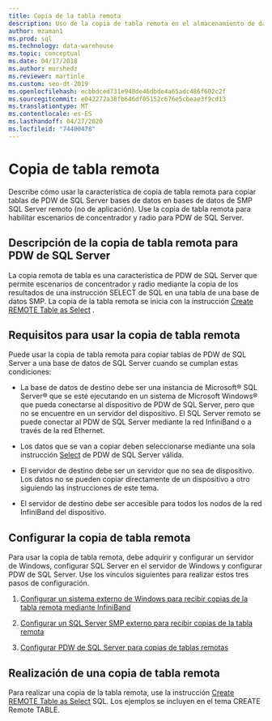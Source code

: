 ```yaml
---
title: Copia de la tabla remota
description: Uso de la copia de tabla remota en el almacenamiento de datos paralelos de la plataforma de análisis.
author: mzaman1
ms.prod: sql
ms.technology: data-warehouse
ms.topic: conceptual
ms.date: 04/17/2018
ms.author: murshedz
ms.reviewer: martinle
ms.custom: seo-dt-2019
ms.openlocfilehash: ecbbdced731e940de46dbde4a65adc486f602c2f
ms.sourcegitcommit: e042272a38fb646df05152c676e5cbeae3f9cd13
ms.translationtype: MT
ms.contentlocale: es-ES
ms.lasthandoff: 04/27/2020
ms.locfileid: "74400478"
---
```

# <a name="remote-table-copy"></a>Copia de tabla remota
Describe cómo usar la característica de copia de tabla remota para copiar tablas de PDW de SQL Server bases de datos en bases de datos de SMP SQL Server remoto (no de aplicación). Use la copia de tabla remota para habilitar escenarios de concentrador y radio para PDW de SQL Server.  
  
## <a name="understand-remote-table-copy-for-sql-server-pdw"></a><a name="BasicsPDE"></a>Descripción de la copia de tabla remota para PDW de SQL Server  
La copia remota de tabla es una característica de PDW de SQL Server que permite escenarios de concentrador y radio mediante la copia de los resultados de una instrucción SELECT de SQL en una tabla de una base de datos SMP. La copia de la tabla remota se inicia con la instrucción [Create REMOTE Table as Select](../t-sql/statements/create-remote-table-as-select-parallel-data-warehouse.md) .  
  
## <a name="requirements-for-using-remote-table-copy"></a><a name="BasicsPrerequisites"></a>Requisitos para usar la copia de tabla remota  
Puede usar la copia de tabla remota para copiar tablas de PDW de SQL Server a una base de datos de SQL Server cuando se cumplan estas condiciones:  
  
-   La base de datos de destino debe ser una instancia de Microsoft® SQL Server® que se esté ejecutando en un sistema de Microsoft Windows® que pueda conectarse al dispositivo de PDW de SQL Server, pero que no se encuentre en un servidor del dispositivo. El SQL Server remoto se puede conectar al PDW de SQL Server mediante la red InfiniBand o a través de la red Ethernet.  
  
-   Los datos que se van a copiar deben seleccionarse mediante una sola instrucción [Select](../t-sql/queries/select-transact-sql.md) de PDW de SQL Server válida.  
  
-   El servidor de destino debe ser un servidor que no sea de dispositivo. Los datos no se pueden copiar directamente de un dispositivo a otro siguiendo las instrucciones de este tema.  
  
-   El servidor de destino debe ser accesible para todos los nodos de la red InfiniBand del dispositivo.  
  
## <a name="configure-remote-table-copy"></a><a name="ConfigureRemote"></a>Configurar la copia de tabla remota  
Para usar la copia de tabla remota, debe adquirir y configurar un servidor de Windows, configurar SQL Server en el servidor de Windows y configurar PDW de SQL Server. Use los vínculos siguientes para realizar estos tres pasos de configuración.  
  
1.  [Configurar un sistema externo de Windows para recibir copias de la tabla remota mediante InfiniBand](configure-an-external-windows-system-to-receive-remote-table-copies-using-infiniband.md)  
  
2.  [Configurar un SQL Server SMP externo para recibir copias de la tabla remota](configure-an-external-smp-sql-server-to-receive-remote-table-copies.md)  
  
3.  [Configurar PDW de SQL Server para copias de tablas remotas](configure-sql-server-pdw-for-remote-table-copies.md)  
  
## <a name="perform-a-remote-table-copy"></a><a name="PerformRemote"></a>Realización de una copia de tabla remota  
Para realizar una copia de la tabla remota, use la instrucción [Create REMOTE Table as Select](../t-sql/statements/create-remote-table-as-select-parallel-data-warehouse.md) SQL. Los ejemplos se incluyen en el tema CREATE Remote TABLE.  
  
<!-- MISSING LINKS 
## See Also  
[Common Metadata Query Examples &#40;SQL Server PDW&#41;](../sqlpdw/common-metadata-query-examples-sql-server-pdw.md)  
-->
  
